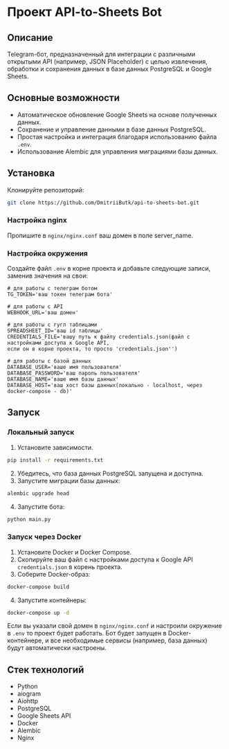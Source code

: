 # Проект API-to-Sheets Bot

## Описание

Telegram-бот, предназначенный для интеграции с различными открытыми API (например, JSON Placeholder) с целью извлечения,
обработки и сохранения данных в базе данных PostgreSQL и Google Sheets.

## Основные возможности

- Автоматическое обновление Google Sheets на основе полученных данных.
- Сохранение и управление данными в базе данных PostgreSQL.
- Простая настройка и интеграция благодаря использованию файла `.env`.
- Использование Alembic для управления миграциями базы данных.

## Установка

Клонируйте репозиторий:

```bash
git clone https://github.com/DmitriiButk/api-to-sheets-bot.git
```

### Настройка nginx

Пропишите в `nginx/nginx.conf` ваш домен в поле server_name.

### Настройка окружения

Создайте файл `.env` в корне проекта и добавьте следующие записи, заменив значения на свои:

```plaintext
# для работы с телеграм ботом
TG_TOKEN='ваш токен телеграм бота'

# для работы с API
WEBHOOK_URL='ваш домен'

# для работы с гугл таблицами
SPREADSHEET_ID='ваш id таблицы'
CREDENTIALS_FILE='вашу путь к файлу credentials.json(файл с настройками доступа к Google API,
если он в корне проекта, то просто 'credentials.json'')

# для работы с базой данных
DATABASE_USER='ваше имя пользователя'
DATABASE_PASSWORD='ваш пароль пользователя'
DATABASE_NAME='ваше имя базы данных'
DATABASE_HOST='ваш хост базы данных(локально - localhost, через docker-compose - db)'
```

## Запуск

### Локальный запуск

1. Установите зависимости.

```bash
pip install -r requirements.txt
```

2. Убедитесь, что база данных PostgreSQL запущена и доступна.
3. Запустите миграции базы данных:

```bash
alembic upgrade head
```

4. Запустите бота:

 ```bash
python main.py
 ```

### Запуск через Docker

1. Установите Docker и Docker Compose.
2. Скопируйте ваш файл с настройками доступа к Google API `credentials.json` в корень проекта.
3. Соберите Docker-образ:

```bash
docker-compose build
```

4. Запустите контейнеры:

```bash
docker-compose up -d
```

Если вы указали свой домен в `nginx/nginx.conf` и настроили окружение в `.env` то проект будет работать.
Бот будет запущен в Docker-контейнере, и все необходимые сервисы (например, база данных) будут автоматически настроены.

## Стек технологий

- Python
- aiogram
- Aiohttp
- PostgreSQL
- Google Sheets API
- Docker
- Alembic
- Nginx
